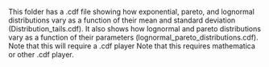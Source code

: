 This folder has a .cdf file showing how exponential, pareto, and lognormal distributions vary as a function of their mean and 
standard deviation (Distribution_tails.cdf). It also shows how lognormal and pareto distributions vary as a function of their parameters (lognormal_pareto_distributions.cdf). Note that this will require a .cdf player Note that this requires mathematica or other .cdf player.
